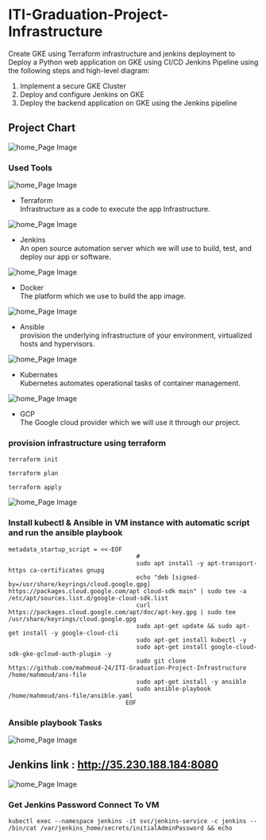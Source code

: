 # ITI-Graduation-Project-Infrastructure
Create GKE using Terraform infrastructure and jenkins deployment to
Deploy a Python web application on GKE using CI/CD Jenkins Pipeline using the following steps and high-level diagram:
1. Implement a secure GKE Cluster
2. Deploy and configure Jenkins on GKE
3. Deploy the backend application on GKE using the Jenkins pipeline

## Project Chart
![home_Page Image](./final-pictures/proj.png)

### Used Tools
 ![home_Page Image](./final-pictures/terraform.png)
 - Terraform          
Infrastructure as a code to execute the app Infrastructure.


![home_Page Image](./final-pictures/jenkins.png)
 - Jenkins            
An open source automation server which we will use to build, test, and deploy our app or software.


![home_Page Image](./final-pictures/docker.png)
 - Docker             
 The platform which we use to build the app image.


![home_Page Image](./final-pictures/ansible.png)
 - Ansible            
provision the underlying infrastructure of your environment, virtualized hosts and hypervisors.


![home_Page Image](./final-pictures/k8s.png)
 - Kubernates         
 Kubernetes automates operational tasks of container management.


![home_Page Image](./final-pictures/gcp.png)
 - GCP                
The Google cloud provider which we will use it through our project.

### provision infrastructure using terraform
```
terraform init
```
```
terraform plan
```
```
terraform apply
```
![home_Page Image](./final-pictures/terr-apply.png)

### Install kubectl & Ansible in VM instance with automatic script and run the ansible playbook
```
metadata_startup_script = <<-EOF
                                    #
                                    sudo apt install -y apt-transport-https ca-certificates gnupg
                                    echo "deb [signed-by=/usr/share/keyrings/cloud.google.gpg] https://packages.cloud.google.com/apt cloud-sdk main" | sudo tee -a /etc/apt/sources.list.d/google-cloud-sdk.list
                                    curl https://packages.cloud.google.com/apt/doc/apt-key.gpg | sudo tee /usr/share/keyrings/cloud.google.gpg
                                    sudo apt-get update && sudo apt-get install -y google-cloud-cli
                                    sudo apt-get install kubectl -y
                                    sudo apt-get install google-cloud-sdk-gke-gcloud-auth-plugin -y
                                    sudo git clone https://github.com/mahmoud-24/ITI-Graduation-Project-Infrastructure /home/mahmoud/ans-file
                                    sudo apt-get install -y ansible
                                    sudo ansible-playbook /home/mahmoud/ans-file/ansible.yaml
                                 EOF
```
### Ansible playbook Tasks
![home_Page Image](./final-pictures/ans-yaml.png)

## Jenkins link : http://35.230.188.184:8080
![home_Page Image](./final-pictures/jen-browser.png)

### Get Jenkins Password Connect To VM
```
kubectl exec --namespace jenkins -it svc/jenkins-service -c jenkins -- /bin/cat /var/jenkins_home/secrets/initialAdminPassword && echo
```



